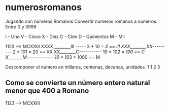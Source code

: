 # numerosromanos
Jugando con números Romanos
Convertir numeros romanos a numeros. Entre 0 y 3999

I - Uno
V - Cinco
X - Diez
C - Cien
D - Quinientos
M - Mil

1123 ==> MCXXIII
XXXX ________III ----- 3 * 1*0 = 3 == III
XXX________XX--------- 2 * 10*1 = 20 == XX
XX________C----------- 10 * 10*2 = 100 == C
X_______M------------- 10 * 10*3 = 1000 == M


Descomponer el número en millares, centenas, decenas, unidades.
1
1
2
3


## Como se convierte un número entero natural menor que 400 a Romano

1123 --> MCXXIII